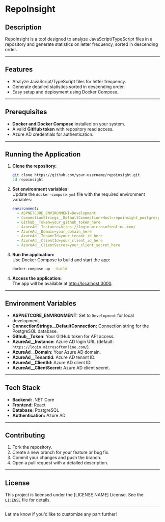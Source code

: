 # RepoInsight  

## Description  
RepoInsight is a tool designed to analyze JavaScript/TypeScript files in a repository and generate statistics on letter frequency, sorted in descending order.  

---

## Features  
- Analyze JavaScript/TypeScript files for letter frequency.  
- Generate detailed statistics sorted in descending order.  
- Easy setup and deployment using Docker Compose.  

---

## Prerequisites  
- **Docker and Docker Compose** installed on your system.  
- A valid **GitHub token** with repository read access.  
- Azure AD credentials for authentication.  

---

## Running the Application  

1. **Clone the repository:**  
   ```bash  
   git clone https://github.com/your-username/repoinsight.git  
   cd repoinsight  
   ```  

2. **Set environment variables:**  
   Update the `docker-compose.yml` file with the required environment variables:  
   ```yaml  
   environment:  
     - ASPNETCORE_ENVIRONMENT=Development  
     - ConnectionStrings__DefaultConnection=Host=repoinsight_postgres;Database=repoinsight_db;Username=admin;Password=admin  
     - Github__Token=your_github_token_here  
     - AzureAd__Instance=https://login.microsoftonline.com/  
     - AzureAd__Domain=your_domain_here  
     - AzureAd__TenantId=your_tenant_id_here  
     - AzureAd__ClientId=your_client_id_here  
     - AzureAd__ClientSecret=your_client_secret_here  
   ```  

3. **Run the application:**  
   Use Docker Compose to build and start the app:  
   ```bash  
   docker-compose up --build  
   ```  

4. **Access the application:**  
   The app will be available at [http://localhost:3000](http://localhost:3000).  

---

## Environment Variables  

- **ASPNETCORE_ENVIRONMENT:** Set to `Development` for local development.  
- **ConnectionStrings__DefaultConnection:** Connection string for the PostgreSQL database.  
- **Github__Token:** Your GitHub token for API access.  
- **AzureAd__Instance:** Azure AD login URL (default: `https://login.microsoftonline.com/`).  
- **AzureAd__Domain:** Your Azure AD domain.  
- **AzureAd__TenantId:** Azure AD tenant ID.  
- **AzureAd__ClientId:** Azure AD client ID.  
- **AzureAd__ClientSecret:** Azure AD client secret.  

---

## Tech Stack  
- **Backend:** .NET Core  
- **Frontend:** React  
- **Database:** PostgreSQL  
- **Authentication:** Azure AD  

---

## Contributing  
1. Fork the repository.  
2. Create a new branch for your feature or bug fix.  
3. Commit your changes and push the branch.  
4. Open a pull request with a detailed description.  

---

## License  
This project is licensed under the [LICENSE NAME] License. See the `LICENSE` file for details.  

--- 

Let me know if you'd like to customize any part further!
